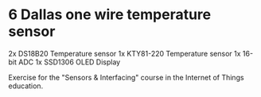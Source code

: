 # 6 Dallas one wire temperature sensor

2x DS18B20 Temperature sensor
1x KTY81-220 Temperature sensor
1x 16-bit ADC
1x SSD1306 OLED Display

Exercise for the "Sensors & Interfacing" course in the Internet of Things education.
